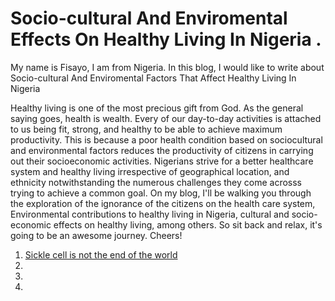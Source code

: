 # Socio-cultural And Enviromental Effects On Healthy Living In Nigeria .

My name is Fisayo, I am from Nigeria.
In this blog, I would like to write about Socio-cultural And Enviromental Factors That Affect Healthy Living In Nigeria

Healthy living is one of the most precious gift from God. As the general saying goes, health is wealth. 
Every of our day-to-day activities is attached to us being fit, strong, and healthy to be able to achieve maximum productivity. This is because a poor health condition based on sociocultural and environmental factors reduces the productivity of citizens in carrying out their socioeconomic activities. Nigerians strive for a better healthcare system and healthy living irrespective of geographical location, and ethnicity notwithstanding the numerous challenges they come acrosss trying to achieve a common goal. On my blog, I'll be walking you through the exploration of the ignorance of the citizens on the health care system, Environmental contributions to healthy living in Nigeria, cultural and socio-economic effects on healthy living, among others. So sit back and relax, it's going to be an awesome journey. Cheers!

1. [Sickle cell is not the end of the world](Blog_post_one.md)
2.
3.
4.
